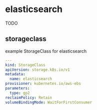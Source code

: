 # elasticsearch

TODO

## storageclass

example StorageClass for elasticsearch 
```yaml
---
kind: StorageClass
apiVersion: storage.k8s.io/v1
metadata:
  name: elasticsearch
provisioner: kubernetes.io/aws-ebs
parameters:
  type: gp2
reclaimPolicy: Retain
volumeBindingMode: WaitForFirstConsumer

